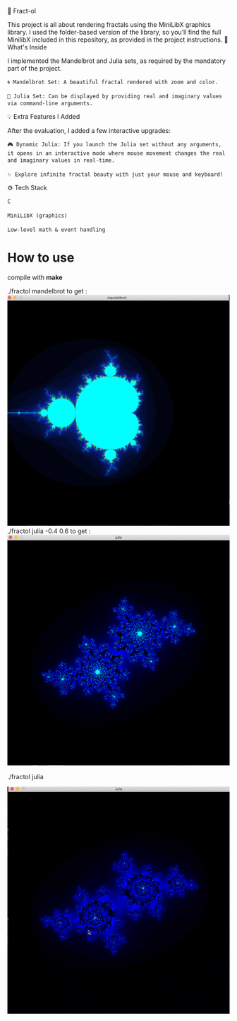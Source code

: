 🌌 Fract-ol

This project is all about rendering fractals using the MiniLibX graphics library.
I used the folder-based version of the library, so you’ll find the full MinilibX included in this repository, as provided in the project instructions.
🔮 What's Inside

I implemented the Mandelbrot and Julia sets, as required by the mandatory part of the project.

    🌀 Mandelbrot Set: A beautiful fractal rendered with zoom and color.

    🌱 Julia Set: Can be displayed by providing real and imaginary values via command-line arguments.

💡 Extra Features I Added

After the evaluation, I added a few interactive upgrades:

    🎮 Dynamic Julia: If you launch the Julia set without any arguments, it opens in an interactive mode where mouse movement changes the real and imaginary values in real-time.

    ✨ Explore infinite fractal beauty with just your mouse and keyboard!

⚙️ Tech Stack

    C

    MiniLibX (graphics)

    Low-level math & event handling
# How to use 
compile with **make**

./fractol mandelbrot to get : 
![Banner](mandelbrot.png)
./fractol julia -0.4 0.6 to get :
![Banner](julia_with_values_0.4_0.6.png)

./fractol julia 

![Fractol Demo](ScreenRecording2025-04-23at12.52.05PM-ezgif.com-optimize(1).gif)
